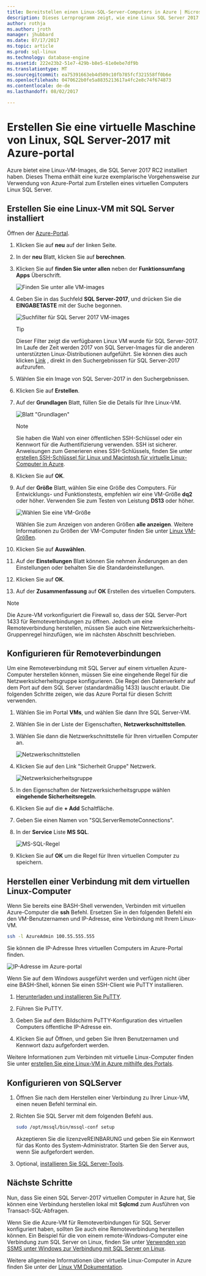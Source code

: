 ```yaml
---
title: Bereitstellen einen Linux-SQL-Server-Computers in Azure | Microsoft Docs
description: Dieses Lernprogramm zeigt, wie eine Linux SQL Server 2017 virtuelle Maschine in Azure zu erstellen.
author: rothja
ms.author: jroth
manager: jhubbard
ms.date: 07/17/2017
ms.topic: article
ms.prod: sql-linux
ms.technology: database-engine
ms.assetid: 222e23b2-51e7-429b-b8e5-61e0ebe7df9b
ms.translationtype: MT
ms.sourcegitcommit: ea75391663eb4d509c10fb785fcf321558ff0b6e
ms.openlocfilehash: 0470622b0fe5a8835213617a4fc2e8c74f674873
ms.contentlocale: de-de
ms.lasthandoff: 08/02/2017

---
```

# <a name="create-a-linux-sql-server-2017-virtual-machine-with-the-azure-portal"></a>Erstellen Sie eine virtuelle Maschine von Linux, SQL Server-2017 mit Azure-portal
Azure bietet eine Linux-VM-Images, die SQL Server 2017 RC2 installiert haben. Dieses Thema enthält eine kurze exemplarische Vorgehensweise zur Verwendung von Azure-Portal zum Erstellen eines virtuellen Computers Linux SQL Server. 

## <a name="create-a-linux-vm-with-sql-server-installed"></a>Erstellen Sie eine Linux-VM mit SQL Server installiert

Öffnen der [Azure-Portal](https://portal.azure.com/).

1. Klicken Sie auf **neu** auf der linken Seite.

1. In der **neu** Blatt, klicken Sie auf **berechnen**.

1. Klicken Sie auf **finden Sie unter allen** neben der **Funktionsumfang Apps** Überschrift.

   ![Finden Sie unter alle VM-images](./media/sql-server-linux-azure-virtual-machine/azure-compute-blade.png)

1. Geben Sie in das Suchfeld **SQL Server-2017**, und drücken Sie die **EINGABETASTE** mit der Suche begonnen.

    ![Suchfilter für SQL Server 2017 VM-images](./media/sql-server-linux-azure-virtual-machine/searchfilter.png)

    > [!TIP]
    > Dieser Filter zeigt die verfügbaren Linux VM wurde für SQL Server-2017. Im Laufe der Zeit werden 2017 von SQL Server-Images für die anderen unterstützten Linux-Distributionen aufgeführt. Sie können dies auch klicken [Link](https://ms.portal.azure.com/#blade/Microsoft_Azure_Marketplace/GalleryFeaturedMenuItemBlade/selectedMenuItemId/home/searchQuery/sql%20server%202017) , direkt in den Suchergebnissen für SQL Server-2017 aufzurufen. 

1. Wählen Sie ein Image von SQL Server-2017 in den Suchergebnissen.

1. Klicken Sie auf **Erstellen**.

1. Auf der **Grundlagen** Blatt, füllen Sie die Details für Ihre Linux-VM. 

    ![Blatt "Grundlagen"](./media/sql-server-linux-azure-virtual-machine/basics.png)

    > [!Note]
    > Sie haben die Wahl von einer öffentlichen SSH-Schlüssel oder ein Kennwort für die Authentifizierung verwenden. SSH ist sicherer. Anweisungen zum Generieren eines SSH-Schlüssels, finden Sie unter [erstellen SSH-Schlüssel für Linux und Macintosh für virtuelle Linux-Computer in Azure](https://docs.microsoft.com/azure/virtual-machines/virtual-machines-linux-mac-create-ssh-keys). 

1. Klicken Sie auf **OK**.

1. Auf der **Größe** Blatt, wählen Sie eine Größe des Computers. Für Entwicklungs- und Funktionstests, empfehlen wir eine VM-Größe **dq2** oder höher. Verwenden Sie zum Testen von Leistung **DS13** oder höher.

    ![Wählen Sie eine VM-Größe](./media/sql-server-linux-azure-virtual-machine/vmsizes.png)

    Wählen Sie zum Anzeigen von anderen Größen **alle anzeigen**. Weitere Informationen zu Größen der VM-Computer finden Sie unter [Linux VM-Größen](https://docs.microsoft.com/azure/virtual-machines/virtual-machines-linux-sizes).

1. Klicken Sie auf **Auswählen**.

1. Auf der **Einstellungen** Blatt können Sie nehmen Änderungen an den Einstellungen oder behalten Sie die Standardeinstellungen.

1. Klicken Sie auf **OK**.

1. Auf der **Zusammenfassung** auf **OK** Erstellen des virtuellen Computers.

> [!NOTE]
> Die Azure-VM vorkonfiguriert die Firewall so, dass der SQL Server-Port 1433 für Remoteverbindungen zu öffnen. Jedoch um eine Remoteverbindung herstellen, müssen Sie auch eine Netzwerksicherheits-Gruppenregel hinzufügen, wie im nächsten Abschnitt beschrieben.

## <a id="remote"></a>Konfigurieren für Remoteverbindungen

Um eine Remoteverbindung mit SQL Server auf einem virtuellen Azure-Computer herstellen können, müssen Sie eine eingehende Regel für die Netzwerksicherheitsgruppe konfigurieren. Die Regel den Datenverkehr auf dem Port auf dem SQL Server (standardmäßig 1433) lauscht erlaubt. Die folgenden Schritte zeigen, wie das Azure Portal für diesen Schritt verwenden. 

1. Wählen Sie im Portal **VMs**, und wählen Sie dann Ihre SQL Server-VM.

1. Wählen Sie in der Liste der Eigenschaften, **Netzwerkschnittstellen**.

1. Wählen Sie dann die Netzwerkschnittstelle für Ihren virtuellen Computer an.

    ![Netzwerkschnittstellen](./media/sql-server-linux-azure-virtual-machine/networkinterfaces.png)

1. Klicken Sie auf den Link "Sicherheit Gruppe" Netzwerk.

    ![Netzwerksicherheitsgruppe](./media/sql-server-linux-azure-virtual-machine/networksecuritygroup.png)

1. In den Eigenschaften der Netzwerksicherheitsgruppe wählen **eingehende Sicherheitsregeln**.

1. Klicken Sie auf die **+ Add** Schaltfläche.

1. Geben Sie einen Namen von "SQLServerRemoteConnections".

1. In der **Service** Liste **MS SQL**.

    ![MS-SQL-Regel](./media/sql-server-linux-azure-virtual-machine/sqlnsgrule.png)

1. Klicken Sie auf **OK** um die Regel für Ihren virtuellen Computer zu speichern.

## <a id="connect"></a>Herstellen einer Verbindung mit dem virtuellen Linux-Computer

Wenn Sie bereits eine BASH-Shell verwenden, Verbinden mit virtuellen Azure-Computer die **ssh** Befehl. Ersetzen Sie in den folgenden Befehl ein den VM-Benutzernamen und IP-Adresse, eine Verbindung mit Ihrem Linux-VM.

```bash
ssh -l AzureAdmin 100.55.555.555
```

Sie können die IP-Adresse Ihres virtuellen Computers im Azure-Portal finden.

![IP-Adresse im Azure-portal](./media/sql-server-linux-azure-virtual-machine/vmproperties.png)

Wenn Sie auf dem Windows ausgeführt werden und verfügen nicht über eine BASH-Shell, können Sie einen SSH-Client wie PuTTY installieren.

1. [Herunterladen und installieren Sie PuTTY](http://www.chiark.greenend.org.uk/~sgtatham/putty/download.html).

1. Führen Sie PuTTY.

1. Geben Sie auf dem Bildschirm PuTTY-Konfiguration des virtuellen Computers öffentliche IP-Adresse ein.

1. Klicken Sie auf Öffnen, und geben Sie Ihren Benutzernamen und Kennwort dazu aufgefordert werden.

Weitere Informationen zum Verbinden mit virtuelle Linux-Computer finden Sie unter [erstellen Sie eine Linux-VM in Azure mithilfe des Portals](https://docs.microsoft.com/azure/virtual-machines/virtual-machines-linux-quick-create-portal#ssh-to-the-vm).

## <a name="configure-sql-server"></a>Konfigurieren von SQLServer

1. Öffnen Sie nach dem Herstellen einer Verbindung zu Ihrer Linux-VM, einen neuen Befehl terminal ein.

1. Richten Sie SQL Server mit dem folgenden Befehl aus.

   ```bash
   sudo /opt/mssql/bin/mssql-conf setup 
   ```

   Akzeptieren Sie die lizenzveREINBARUNG und geben Sie ein Kennwort für das Konto des System-Administrator. Starten Sie den Server aus, wenn Sie aufgefordert werden.

1. Optional, [installieren Sie SQL Server-Tools](sql-server-linux-setup-tools.md).

## <a name="next-steps"></a>Nächste Schritte

Nun, dass Sie einen SQL Server-2017 virtuellen Computer in Azure hat, Sie können eine Verbindung herstellen lokal mit **Sqlcmd** zum Ausführen von Transact-SQL-Abfragen.

Wenn Sie die Azure-VM für Remoteverbindungen für SQL Server konfiguriert haben, sollten Sie auch eine Remoteverbindung herstellen können. Ein Beispiel für die von einem remote-Windows-Computer eine Verbindung zum SQL Server on Linux, finden Sie unter [Verwenden von SSMS unter Windows zur Verbindung mit SQL Server on Linux](sql-server-linux-develop-use-ssms.md).

Weitere allgemeine Informationen über virtuelle Linux-Computer in Azure finden Sie unter der [Linux VM Dokumentation](https://docs.microsoft.com/en-us/azure/virtual-machines/linux/).

